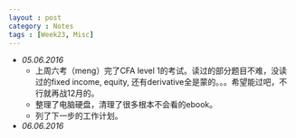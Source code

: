 ```yaml
---
layout : post
category : Notes
tags : [Week23, Misc]
---
```


- *05.06.2016*
    + 上周六考（meng）完了CFA level 1的考试。读过的部分题目不难，没读过的fixed income, equity, 还有derivative全是蒙的。。。希望能过吧，不行就再战12月的。
    + 整理了电脑硬盘，清理了很多根本不会看的ebook。
    + 列了下一步的工作计划。
- *06.06.2016*